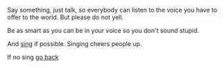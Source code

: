 Say something, just talk, so everybody can listen to the voice you have to offer to the world. But please do not yell.

Be as smart as you can be in your voice so you don't sound stupid.

And [sing](../singing/singing.md) if possible. Singing cheers people up.

If no sing [go back](../marshmallow.md)
